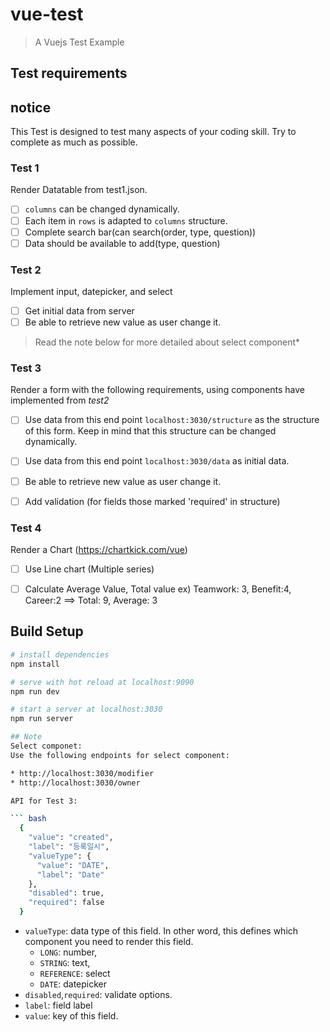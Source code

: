 # vue-test

> A Vuejs Test Example

## Test requirements

## notice ##

This Test is designed to test many aspects of your coding skill.
Try to complete as much as possible.

### **Test 1** 

Render Datatable from test1.json.

- [ ] `columns` can be changed dynamically.
- [ ] Each item in `rows` is adapted to `columns` structure.
- [ ] Complete search bar(can search(order, type, question))
- [ ] Data should be available to add(type, question)

### **Test 2**

Implement input, datepicker, and select

- [ ] Get initial data from server
- [ ] Be able to retrieve new value as user change it.

>Read the note below for more detailed about select component*

### **Test 3**

Render a form with the following requirements, using components have implemented from *test2*

- [ ] Use data from this end point `localhost:3030/structure` as the structure of this form. Keep in mind that this structure can be changed dynamically.
- [ ] Use data from this end point `localhost:3030/data` as initial data.
- [ ] Be able to retrieve new value as user change it.
- [ ] Add validation (for fields those marked 'required' in structure)


### **Test 4**

Render a Chart (https://chartkick.com/vue)

- [ ] Use Line chart (Multiple series)
- [ ] Calculate Average Value, Total value 
  ex) Teamwork: 3, Benefit:4, Career:2 ==> Total: 9, Average: 3

 

## Build Setup

``` bash
# install dependencies
npm install

# serve with hot reload at localhost:9090
npm run dev

# start a server at localhost:3030
npm run server

## Note
Select componet:
Use the following endpoints for select component:

* http://localhost:3030/modifier
* http://localhost:3030/owner

API for Test 3:

``` bash
  {
    "value": "created",
    "label": "등록일시",
    "valueType": {
      "value": "DATE",
      "label": "Date"
    },
    "disabled": true,
    "required": false
  }
```

* `valueType`: data type of this field. In other word, this defines which component you need to render this field.
  * `LONG`: number,
  * `STRING`: text,
  * `REFERENCE`: select
  * `DATE`: datepicker
* `disabled`,`required`: validate options.
* `label`: field label
* `value`: key of this field.
